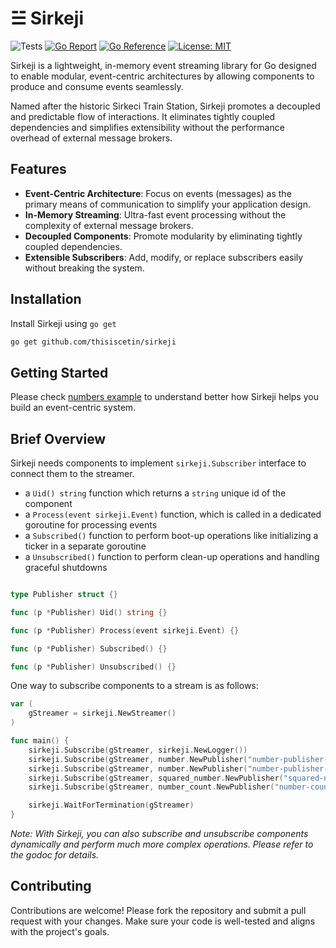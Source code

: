 # ☱ Sirkeji

![Tests](https://github.com/thisiscetin/sirkeji/actions/workflows/tests.yml/badge.svg)
[![Go Report](https://goreportcard.com/badge/github.com/thisiscetin/sirkeji)](https://goreportcard.com/report/github.com/thisiscetin/sirkeji)
[![Go Reference](https://pkg.go.dev/badge/github.com/thisiscetin/sirkeji.svg)](https://pkg.go.dev/github.com/thisiscetin/sirkeji)
[![License: MIT](https://img.shields.io/badge/License-MIT-blue.svg)](https://opensource.org/licenses/MIT)

Sirkeji is a lightweight, in-memory event streaming library for Go designed to enable modular, event-centric architectures by allowing components to produce and consume events seamlessly.

Named after the historic Sirkeci Train Station, Sirkeji promotes a decoupled and predictable flow of interactions. It eliminates tightly coupled dependencies and simplifies extensibility without the performance overhead of external message brokers.

## Features

- **Event-Centric Architecture**: Focus on events (messages) as the primary means of communication to simplify your application design.
- **In-Memory Streaming**: Ultra-fast event processing without the complexity of external message brokers.
- **Decoupled Components**: Promote modularity by eliminating tightly coupled dependencies.
- **Extensible Subscribers**: Add, modify, or replace subscribers easily without breaking the system.

## Installation

Install Sirkeji using `go get`

```bash
go get github.com/thisiscetin/sirkeji
```

## Getting Started

Please check [numbers example](https://github.com/thisiscetin/sirkeji/tree/main/example/numbers) to understand better how Sirkeji helps you build an event-centric system.

## Brief Overview

Sirkeji needs components to implement `sirkeji.Subscriber` interface to connect them to the streamer.

- a `Uid() string` function which returns a `string` unique id of the component
- a `Process(event sirkeji.Event)` function, which is called in a dedicated goroutine for processing events
- a `Subscribed()` function to perform boot-up operations like initializing a ticker in a separate goroutine
- a `Unsubscribed()` function to perform clean-up operations and handling graceful shutdowns

```go

type Publisher struct {}

func (p *Publisher) Uid() string {}

func (p *Publisher) Process(event sirkeji.Event) {}

func (p *Publisher) Subscribed() {}

func (p *Publisher) Unsubscribed() {}
```

One way to subscribe components to a stream is as follows:

```go
var (
	gStreamer = sirkeji.NewStreamer()
)

func main() {
	sirkeji.Subscribe(gStreamer, sirkeji.NewLogger())
	sirkeji.Subscribe(gStreamer, number.NewPublisher("number-publisher-1", gStreamer.Publish))
	sirkeji.Subscribe(gStreamer, number.NewPublisher("number-publisher-2", gStreamer.Publish))
	sirkeji.Subscribe(gStreamer, squared_number.NewPublisher("squared-number-publisher-1", gStreamer.Publish))
	sirkeji.Subscribe(gStreamer, number_count.NewPublisher("number-count-publisher-1", gStreamer.Publish))

	sirkeji.WaitForTermination(gStreamer)
}
```

*Note: With Sirkeji, you can also subscribe and unsubscribe components dynamically and perform much more complex operations. Please refer to the godoc for details.*

## Contributing

Contributions are welcome! Please fork the repository and submit a pull request with your changes. Make sure your code is well-tested and aligns with the project's goals.
